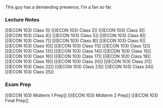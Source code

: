 This guy has a demanding presence, I'm a fan so far.

### Lecture Notes
[[(ECON 103) Class 1]]
[[(ECON 103) Class 2]]
[[(ECON 103) Class 3]]
[[(ECON 103) Class 4]]
[[(ECON 103) Class 5]]
[[(ECON 103) Class 6]]
[[(ECON 103) Class 7]]
[[(ECON 103) Class 8]]
[[(ECON 103) Class 9]]
[[(ECON 103) Class 10]]
[[(ECON 103) Class 11]]
[[(ECON 103) Class 12]]
[[(ECON 103) Class 13]]
[[(ECON 103) Class 14]]
[[(ECON 103) Class 15]]
[[(ECON 103) Class 16]]
[[(ECON 103) Class 17]]
[[(ECON 103) Class 18]]
[[(ECON 103) Class 19]]
[[(ECON 103) Class 20]]
[[(ECON 103) Class 21]]
[[(ECON 103) Class 22]]
[[(ECON 103) Class 23]]
[[(ECON 103) Class 24]]
[[(ECON 103) Class 25]]

### Exam Prep
[[(ECON 103) Midterm 1 Prep]]
[[(ECON 103) Midterm 2 Prep]]
[[(ECON 103) Final Prep]]